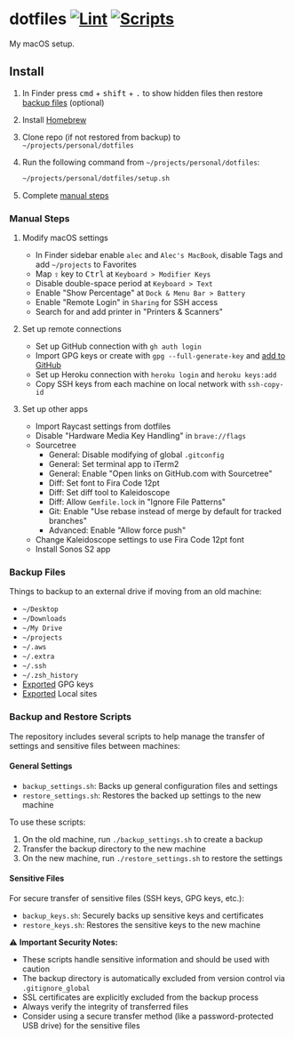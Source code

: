 # dotfiles [![Lint](https://github.com/hobhouse/dotfiles/actions/workflows/lint.yml/badge.svg)](https://github.com/hobhouse/dotfiles/actions/workflows/lint.yml) [![Scripts](https://github.com/hobhouse/dotfiles/actions/workflows/scripts.yml/badge.svg)](https://github.com/hobhouse/dotfiles/actions/workflows/scripts.yml)

My macOS setup.

## Install

1. In Finder press <kbd>cmd</kbd> + <kbd>shift</kbd> + <kbd>.</kbd> to show hidden files then restore [backup files](#backup-files) (optional)

2. Install [Homebrew](https://brew.sh/)

3. Clone repo (if not restored from backup) to `~/projects/personal/dotfiles`

4. Run the following command from `~/projects/personal/dotfiles`:

    ```sh
    ~/projects/personal/dotfiles/setup.sh
    ```

5. Complete [manual steps](#manual-steps)

### Manual Steps

1. Modify macOS settings

    - In Finder sidebar enable `alec` and `Alec's MacBook`, disable Tags and add `~/projects` to Favorites
    - Map <kbd>⇪</kbd> key to <kbd>Ctrl</kbd> at `Keyboard > Modifier Keys`
    - Disable double-space period at `Keyboard > Text`
    - Enable "Show Percentage" at `Dock & Menu Bar > Battery`
    - Enable "Remote Login" in `Sharing` for SSH access
    - Search for and add printer in "Printers & Scanners"

2. Set up remote connections

    - Set up GitHub connection with `gh auth login`
    - Import GPG keys or create with `gpg --full-generate-key` and [add to GitHub](https://docs.github.com/en/github/authenticating-to-github/generating-a-new-gpg-key)
    - Set up Heroku connection with `heroku login` and `heroku keys:add`
    - Copy SSH keys from each machine on local network with `ssh-copy-id`

3. Set up other apps

    - Import Raycast settings from dotfiles
    - Disable "Hardware Media Key Handling" in `brave://flags`
    - Sourcetree
        - General: Disable modifying of global `.gitconfig`
        - General: Set terminal app to iTerm2
        - General: Enable "Open links on GitHub.com with Sourcetree"
        - Diff: Set font to Fira Code 12pt
        - Diff: Set diff tool to Kaleidoscope
        - Diff: Allow `Gemfile.lock` in "Ignore File Patterns"
        - Git: Enable "Use rebase instead of merge by default for tracked branches"
        - Advanced: Enable "Allow force push"
    - Change Kaleidoscope settings to use Fira Code 12pt font
    - Install Sonos S2 app

### Backup Files

Things to backup to an external drive if moving from an old machine:

- `~/Desktop`
- `~/Downloads`
- `~/My Drive`
- `~/projects`
- `~/.aws`
- `~/.extra`
- `~/.ssh`
- `~/.zsh_history`
- [Exported](https://gpgtools.tenderapp.com/kb/gpg-keychain-faq/backup-or-transfer-your-keys#backup-single-key) GPG keys
- [Exported](https://localwp.com/help-docs/getting-started/how-to-export-a-wordpress-site-on-local/) Local sites

### Backup and Restore Scripts

The repository includes several scripts to help manage the transfer of settings and sensitive files between machines:

#### General Settings

- `backup_settings.sh`: Backs up general configuration files and settings
- `restore_settings.sh`: Restores the backed up settings to the new machine

To use these scripts:
1. On the old machine, run `./backup_settings.sh` to create a backup
2. Transfer the backup directory to the new machine
3. On the new machine, run `./restore_settings.sh` to restore the settings

#### Sensitive Files

For secure transfer of sensitive files (SSH keys, GPG keys, etc.):

- `backup_keys.sh`: Securely backs up sensitive keys and certificates
- `restore_keys.sh`: Restores the sensitive keys to the new machine

⚠️ **Important Security Notes:**
- These scripts handle sensitive information and should be used with caution
- The backup directory is automatically excluded from version control via `.gitignore_global`
- SSL certificates are explicitly excluded from the backup process
- Always verify the integrity of transferred files
- Consider using a secure transfer method (like a password-protected USB drive) for the sensitive files
